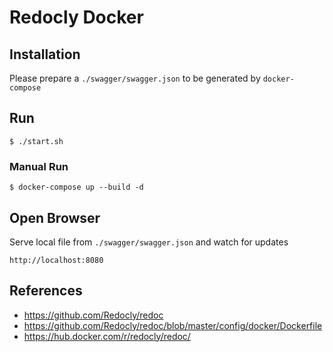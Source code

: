 # Redocly Docker

## Installation

Please prepare a `./swagger/swagger.json` to be generated by `docker-compose`

## Run

    $ ./start.sh

### Manual Run

    $ docker-compose up --build -d

## Open Browser

Serve local file from `./swagger/swagger.json` and watch for updates

    http://localhost:8080

## References

- https://github.com/Redocly/redoc
- https://github.com/Redocly/redoc/blob/master/config/docker/Dockerfile
- https://hub.docker.com/r/redocly/redoc/
